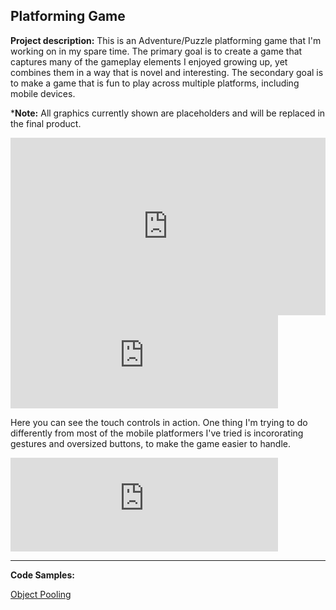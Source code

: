 ## Platforming Game

**Project description:** This is an Adventure/Puzzle platforming game that I'm working on in my spare time.  The primary goal is to create a game that captures many of the gameplay elements I enjoyed growing up, yet combines them in a way that is novel and interesting.  The secondary goal is to make a game that is fun to play across multiple platforms, including mobile devices.

\***Note:** All graphics currently shown are placeholders and will be replaced in the final product.

<div style="position:relative;padding-bottom:56.25%;">
  <iframe style="width:100%;height:100%;position:absolute;left:0px;top:0px;"
          frameborder="0"
          width="100%"
          height="100%" 
          allowfullscreen
          allow="accelerometer; autoplay; clipboard-write; encrypted-media; gyroscope; picture-in-picture"
          src="https://www.youtube.com/embed/NU0tc5cHtno">
  </iframe>
</div>

<iframe width="85%" src="https://www.youtube.com/embed/NU0tc5cHtno" frameborder="0" allow="accelerometer; autoplay; clipboard-write; encrypted-media; gyroscope; picture-in-picture" allowfullscreen></iframe>

Here you can see the touch controls in action.  One thing I'm trying to do differently from most of the mobile platformers I've tried is incororating gestures and oversized buttons, to make the game easier to handle.

<iframe width="85%" src="https://www.youtube.com/embed/Ur-cxzar9uk" frameborder="0" allow="accelerometer; autoplay; clipboard-write; encrypted-media; gyroscope; picture-in-picture" allowfullscreen></iframe>

---

**Code Samples:**

[Object Pooling](codeSamples/objectPool)
